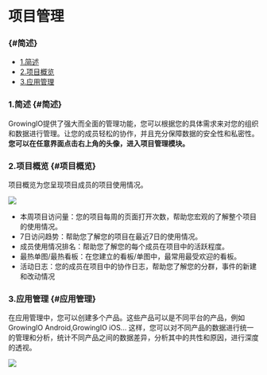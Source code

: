 # 项目管理

###  {#简述}

* [1.简述](project-configuration.md#简述-1)
* [2.项目概览](project-configuration.md#项目概览)
* [3.应用管理](project-configuration.md#应用管理)

### 1.简述 {#简述}

GrowingIO提供了强大而全面的管理功能，您可以根据您的具体需求来对您的组织和数据进行管理。让您的成员轻松的协作，并且充分保障数据的安全性和私密性。**您可以在任意界面点击右上角的头像，进入项目管理模块。**

### 2.项目概览 {#项目概览}

项目概览为您呈现项目成员的项目使用情况。

![](https://docs.growingio.com/.gitbook/assets/1%20%285%29.png)

* 本周项目访问量：您的项目每周的页面打开次数，帮助您宏观的了解整个项目的使用情况。
* 7日访问趋势：帮助您了解您的项目在最近7日的使用情况。
* 成员使用情况排名：帮助您了解您的每个成员在项目中的活跃程度。
* 最热单图/最热看板：在您建立的看板/单图中，最常用最受欢迎的看板。
* 活动日志：您的成员在项目中的协作日志，帮助您了解您的分群，事件的新建和改动情况

### 3.应用管理 {#应用管理}

在应用管理中，您可以创建多个产品。这些产品可以是不同平台的产品，例如GrowingIO Android,GrowingIO iOS... 这样，您可以对不同产品的数据进行统一的管理和分析，统计不同产品之间的数据差异，分析其中的共性和原因，进行深度的透视。

![](https://docs.growingio.com/.gitbook/assets/2%20%284%29.png)



